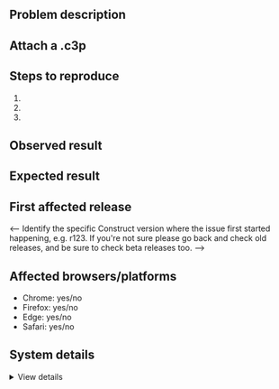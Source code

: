 ## Problem description

<!-- Enter a concise description of your problem here -->

## Attach a .c3p

<!-- A minimal Construct 3 project (.c3p) is required to be attached. Your issue will likely be closed without investigation if you don't provide one. Please see the guidelines -->

## Steps to reproduce

<!-- There is no need to explain how you made the attached project. Just explain what to do to with the project to observe the issue. -->

1.
2.
3.

## Observed result

<!-- What do you see happen? -->

## Expected result

<!-- What did you expect to happen instead? -->

## First affected release

<-- Identify the specific Construct version where the issue first started happening, e.g. r123. If you're not sure please go back and check old releases, and be sure to check beta releases too. -->

## Affected browsers/platforms

<!-- It's helpful to test as many browsers, platforms or export options as possible. For example an issue occurs in an Android app, does it also occur in Chrome on Android? How about Chrome on Windows? How about Firefox? etc. -->

* Chrome: yes/no
* Firefox: yes/no
* Edge: yes/no
* Safari: yes/no

## System details

<!-- If you see a crash report dialog, please copy and paste it to where it says "PASTE HERE" below. Otherwise please go to Menu > About > Platform information and paste that information there instead. -->

<details><summary>View details</summary>

PASTE HERE

</details>
